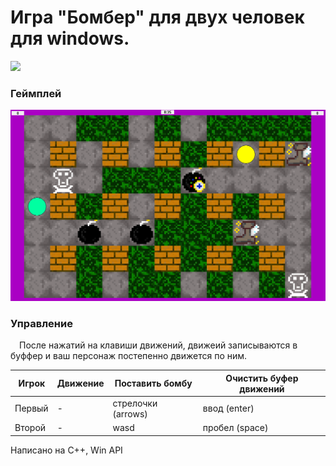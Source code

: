 # Игра "Бомбер" для двух человек для windows.

[<img src="Info/I_Icon.ico" width="160"/>](Info/I_Icon.ico)

### Геймплей

[<img src="Info/in_game.jpg" width="600"/>](Info/in_game.jpg)

### Управление
&emsp;После нажатий на клавиши движений, движеий записываются в буффер и ваш персонаж постепенно движется по ним.<br>

|Игрок|Движение|Поставить бомбу|Очистить буфер движений|
|-|-|-|-|
|Первый|-|стрелочки (arrows)|ввод (enter)|\\ |
|Второй|-|wasd|пробел (space)|C|


Написано на C++, Win API